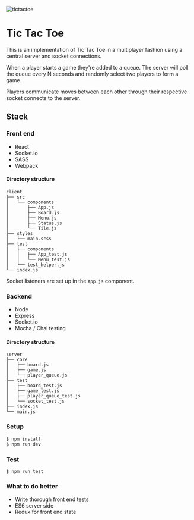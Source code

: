 ![tictactoe](http://i.imgur.com/6gP9Nfc.png)

# Tic Tac Toe
This is an implementation of Tic Tac Toe in a multiplayer fashion using a central server and socket connections.

When a player starts a game they're added to a queue. The server will poll the queue every N seconds and randomly select two players to form a game.

Players communicate moves between each other through their respective socket connects to the server.

## Stack
### Front end
- React
- Socket.io
- SASS
- Webpack

#### Directory structure
```
client
├── src
│   └── components
│       ├── App.js
│       ├── Board.js
│       ├── Menu.js
│       ├── Status.js
│       └── Tile.js
├── styles
│   └── main.scss
├── test
│   ├── components
│   │   ├── App_test.js
│   │   └── Menu_test.js
│   └── test_helper.js
└── index.js
```

Socket listeners are set up in the `App.js` component.

### Backend
- Node
- Express
- Socket.io
- Mocha / Chai testing

#### Directory structure
```
server
├── core
│   ├── board.js
│   ├── game.js
│   └── player_queue.js
├── test
│   ├── board_test.js
│   ├── game_test.js
│   ├── player_queue_test.js
│   └── socket_test.js
├── index.js
└── main.js
```

### Setup
```
$ npm install
$ npm run dev
```

### Test
```
$ npm run test
```


### What to do better
- Write thorough front end tests
- ES6 server side
- Redux for front end state

